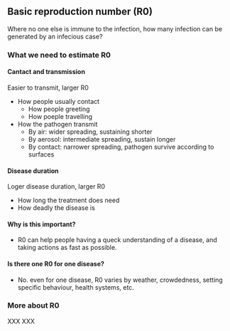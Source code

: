 ## Basic reproduction number (R0)
Where no one else is immune to the infection, how many infection can be generated by an infecious case?   

### What we need to estimate R0
#### Cantact and transmission 
Easier to transmit, larger R0
- How people usually contact
  - How people greeting
  - How poeple travelling
- How the pathogen transmit
  - By air: wider spreading, sustaining shorter
  - By aerosol: intermediate spreading, sustain longer  
  - By contact: narrower spreading, pathogen survive according to surfaces

#### Disease duration
Loger disease duration, larger R0
- How long the treatment does need
- How deadly the disease is

#### Why is this important?
- R0 can help people having a queck understanding of a disease, and taking actions as fast as possible.

#### Is there one R0 for one disease?
- No. even for one disease, R0 varies by weather, crowdedness, setting specific behaviour, health systems, etc.  



### More about R0
XXX
XXX
